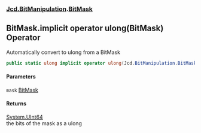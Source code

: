 ### [Jcd.BitManipulation](Jcd_BitManipulation.md 'Jcd.BitManipulation').[BitMask](Jcd_BitManipulation_BitMask.md 'Jcd.BitManipulation.BitMask')
## BitMask.implicit operator ulong(BitMask) Operator
Automatically convert to ulong from a BitMask  
```csharp
public static ulong implicit operator ulong(Jcd.BitManipulation.BitMask mask);
```
#### Parameters
<a name='Jcd_BitManipulation_BitMask_op_Implicitulong(Jcd_BitManipulation_BitMask)_mask'></a>
`mask` [BitMask](Jcd_BitManipulation_BitMask.md 'Jcd.BitManipulation.BitMask')  
  
#### Returns
[System.UInt64](https://docs.microsoft.com/en-us/dotnet/api/System.UInt64 'System.UInt64')  
the bits of the mask as a ulong
